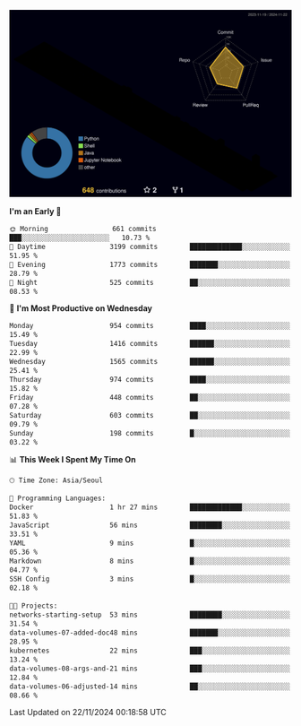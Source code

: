<!-- ![Header](./github-header-image.png) -->

<!-- <div align="center">
  <img src="https://ziadoua.github.io/m3-Markdown-Badges/badges/FastAPI/fastapi1.svg" />&nbsp
  <img src="https://ziadoua.github.io/m3-Markdown-Badges/badges/Git/git1.svg" />&nbsp
  <img src="https://ziadoua.github.io/m3-Markdown-Badges/badges/Linux/linux2.svg" />&nbsp
  <img src="https://ziadoua.github.io/m3-Markdown-Badges/badges/PostgreSQL/postgresql3.svg" />&nbsp
  <img src="https://ziadoua.github.io/m3-Markdown-Badges/badges/Python/python3.svg" />&nbsp
</div> -->

![](./profile-3d-contrib/profile-night-rainbow.svg)

<!--START_SECTION:waka-->
**I'm an Early 🐤** 

```text
🌞 Morning                661 commits         ███░░░░░░░░░░░░░░░░░░░░░░   10.73 % 
🌆 Daytime                3199 commits        █████████████░░░░░░░░░░░░   51.95 % 
🌃 Evening                1773 commits        ███████░░░░░░░░░░░░░░░░░░   28.79 % 
🌙 Night                  525 commits         ██░░░░░░░░░░░░░░░░░░░░░░░   08.53 % 
```
📅 **I'm Most Productive on Wednesday** 

```text
Monday                   954 commits         ████░░░░░░░░░░░░░░░░░░░░░   15.49 % 
Tuesday                  1416 commits        ██████░░░░░░░░░░░░░░░░░░░   22.99 % 
Wednesday                1565 commits        ██████░░░░░░░░░░░░░░░░░░░   25.41 % 
Thursday                 974 commits         ████░░░░░░░░░░░░░░░░░░░░░   15.82 % 
Friday                   448 commits         ██░░░░░░░░░░░░░░░░░░░░░░░   07.28 % 
Saturday                 603 commits         ██░░░░░░░░░░░░░░░░░░░░░░░   09.79 % 
Sunday                   198 commits         █░░░░░░░░░░░░░░░░░░░░░░░░   03.22 % 
```


📊 **This Week I Spent My Time On** 

```text
🕑︎ Time Zone: Asia/Seoul

💬 Programming Languages: 
Docker                   1 hr 27 mins        █████████████░░░░░░░░░░░░   51.83 % 
JavaScript               56 mins             ████████░░░░░░░░░░░░░░░░░   33.51 % 
YAML                     9 mins              █░░░░░░░░░░░░░░░░░░░░░░░░   05.36 % 
Markdown                 8 mins              █░░░░░░░░░░░░░░░░░░░░░░░░   04.77 % 
SSH Config               3 mins              █░░░░░░░░░░░░░░░░░░░░░░░░   02.18 % 

🐱‍💻 Projects: 
networks-starting-setup  53 mins             ████████░░░░░░░░░░░░░░░░░   31.54 % 
data-volumes-07-added-doc48 mins             ███████░░░░░░░░░░░░░░░░░░   28.95 % 
kubernetes               22 mins             ███░░░░░░░░░░░░░░░░░░░░░░   13.24 % 
data-volumes-08-args-and-21 mins             ███░░░░░░░░░░░░░░░░░░░░░░   12.84 % 
data-volumes-06-adjusted-14 mins             ██░░░░░░░░░░░░░░░░░░░░░░░   08.66 % 
```


 Last Updated on 22/11/2024 00:18:58 UTC
<!--END_SECTION:waka-->




